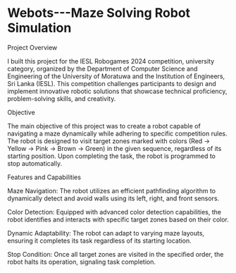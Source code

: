 # Webots---Maze Solving Robot Simulation

Project Overview

I built this project for the IESL Robogames 2024 competition, university category, organized by the Department of Computer Science and Engineering of the University of Moratuwa and the Institution of Engineers, Sri Lanka (IESL). This competition challenges participants to design and implement innovative robotic solutions that showcase technical proficiency, problem-solving skills, and creativity.

Objective

The main objective of this project was to create a robot capable of navigating a maze dynamically while adhering to specific competition rules. The robot is designed to visit target zones marked with colors (Red → Yellow → Pink → Brown → Green) in the given sequence, regardless of its starting position. Upon completing the task, the robot is programmed to stop automatically.

Features and Capabilities

Maze Navigation: The robot utilizes an efficient pathfinding algorithm to dynamically detect and avoid walls using its left, right, and front sensors.

Color Detection: Equipped with advanced color detection capabilities, the robot identifies and interacts with specific target zones based on their color.

Dynamic Adaptability: The robot can adapt to varying maze layouts, ensuring it completes its task regardless of its starting location.

Stop Condition: Once all target zones are visited in the specified order, the robot halts its operation, signaling task completion.

